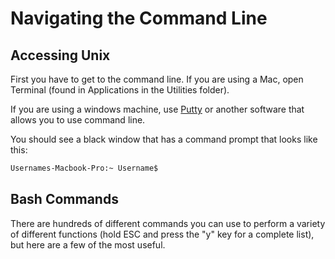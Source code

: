 # Navigating the Command Line

## Accessing Unix

First you have to get to the command line. If you are using a Mac, open Terminal (found in Applications in the Utilities folder).

If you are using a windows machine, use [Putty](https://www.chiark.greenend.org.uk/~sgtatham/putty/latest.html) or another software that allows you to use command line.

You should see a black window that has a command prompt that looks like this:

```bash
Usernames-Macbook-Pro:~ Username$
```
## Bash Commands

There are hundreds of different commands you can use to perform a variety of different functions (hold ESC and press the "y" key for a complete list), but here are a few of the most useful.
